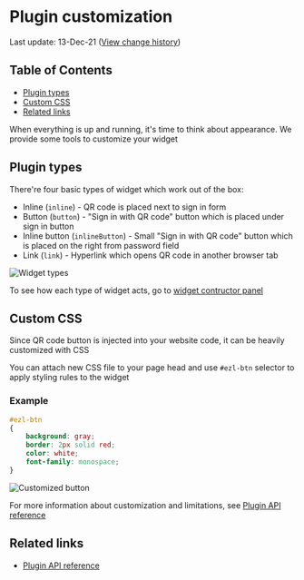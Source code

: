 # Plugin customization
Last update: 13-Dec-21 ([View change history](https://github.com/foxdev-studio/easylogon-docs/commits/master/1-Get%20started/3-Plugin%20customization.md))

## Table of Contents
- [Plugin types](#obtain-code)
- [Custom CSS](#custom-css)
- [Related links](#related-links)

When everything is up and running, it's time to think about appearance. We provide some tools to customize your widget

## Plugin types
There're four basic types of widget which work out of the box:
- Inline (`inline`) - QR code is placed next to sign in form
- Button (`button`) - "Sign in with QR code" button which is placed under sign in button
- Inline button (`inlineButton`) - Small "Sign in with QR code" button which is placed on the right from password field
- Link (`link`) - Hyperlink which opens QR code in another browser tab

![Widget types](https://easylogon.foxdev.studio/docs/widget-types.png)

To see how each type of widget acts, go to [widget contructor panel](https://easylogon.foxdev.studio/profile#CreateWidget)

## Custom CSS
Since QR code button is injected into your website code, it can be heavily customized with CSS

You can attach new CSS file to your page head and use `#ezl-btn` selector to apply styling rules to the widget

### Example
```css
#ezl-btn
{
	background: gray;
	border: 2px solid red;
	color: white;
	font-family: monospace;
}
```
![Customized button](https://easylogon.foxdev.studio/docs/custom-btn.png)

For more information about customization and limitations, see [Plugin API reference](/docs/2-API%20Reference/1-Plugin)

## Related links
- [Plugin API reference](/docs/2-API%20Reference/1-Plugin)
